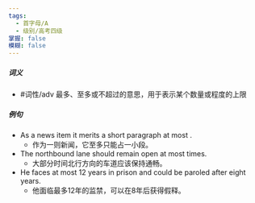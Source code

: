 ```yaml
---
tags:
  - 首字母/A
  - 级别/高考四级
掌握: false
模糊: false
---
```

##### 词义
- #词性/adv  最多、至多或不超过的意思，用于表示某个数量或程度的上限
##### 例句
- As a news item it merits a short paragraph at most .
	- 作为一则新闻，它至多只能占一小段。
- The northbound lane should remain open at most times.
	- 大部分时间北行方向的车道应该保持通畅。
- He faces at most 12 years in prison and could be paroled after eight years.
	- 他面临最多12年的监禁，可以在8年后获得假释。
